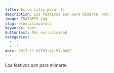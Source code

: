 ```yaml
---
title: Es un sitio para  ti
description: Los festivos son para mimarte. NO?
image: TRATOPER.jpg
slug: esunsitioparati
keywords: text
buttontext: Más exclusividad
categories:
  - ''
  - ''
date: 2017-11-01T03:42:51.000Z
---
```

Los festivos son para mimarte. 
